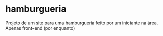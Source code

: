 # hamburgueria
 Projeto de um site para uma hamburgueria feito por um iniciante na área. Apenas front-end (por enquanto)
